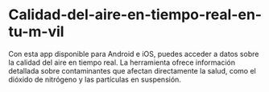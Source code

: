 # Calidad-del-aire-en-tiempo-real-en-tu-m-vil
Con esta app disponible para Android e iOS, puedes acceder a datos sobre la calidad del aire en tiempo real. La herramienta ofrece información detallada sobre contaminantes que afectan directamente la salud, como el dióxido de nitrógeno y las partículas en suspensión.
